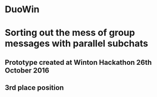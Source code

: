 # DuoWin

# Sorting out the mess of group messages with parallel subchats

## Prototype created at Winton Hackathon 26th October 2016
## 3rd place position

